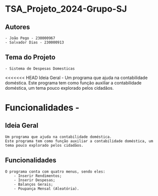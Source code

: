 # TSA_Projeto_2024-Grupo-SJ

## Autores
    - João Pego - 230000967
    - Salvador Dias - 230000913

## Tema do Projeto
    - Sistema de Despesas Domesticas

<<<<<<< HEAD
Ideia Geral - 
    Um programa que ajuda na contabilidade doméstica. 
    Este programa tem como função auxiliar a contabilidade doméstica, um tema pouco explorado pelos cidadãos.

Funcionalidades -
=======
## Ideia Geral
    Um programa que ajuda na contabilidade doméstica. 
    Este programa tem como função auxiliar a contabilidade doméstica, um tema pouco explorado pelos cidadãos.

## Funcionalidades

    O programa conta com quatro menus, sendo eles: 
        - Inserir Rendimentos;
        - Inserir Despesas; 
        - Balanços Gerais;
        - Poupança Mensal (Aleatória). 

